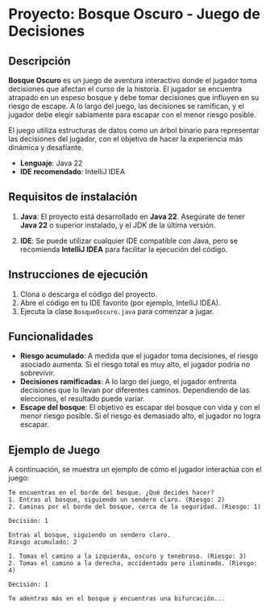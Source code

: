 # Proyecto: Bosque Oscuro - Juego de Decisiones

## Descripción

**Bosque Oscuro** es un juego de aventura interactivo donde el jugador toma decisiones que afectan el curso de la historia. El jugador se encuentra atrapado en un espeso bosque y debe tomar decisiones que influyen en su riesgo de escape. A lo largo del juego, las decisiones se ramifican, y el jugador debe elegir sabiamente para escapar con el menor riesgo posible.

El juego utiliza estructuras de datos como un árbol binario para representar las decisiones del jugador, con el objetivo de hacer la experiencia más dinámica y desafiante.

- **Lenguaje**: Java 22
- **IDE recomendado**: IntelliJ IDEA

## Requisitos de instalación

1. **Java**: El proyecto está desarrollado en **Java 22**. Asegúrate de tener **Java 22** o superior instalado, y el JDK de la última versión.
   
2. **IDE**: Se puede utilizar cualquier IDE compatible con Java, pero se recomienda **IntelliJ IDEA** para facilitar la ejecución del código.

## Instrucciones de ejecución

1. Clona o descarga el código del proyecto.
2. Abre el código en tu IDE favorito (por ejemplo, IntelliJ IDEA).
3. Ejecuta la clase `BosqueOscuro.java` para comenzar a jugar.

## Funcionalidades

- **Riesgo acumulado**: A medida que el jugador toma decisiones, el riesgo asociado aumenta. Si el riesgo total es muy alto, el jugador podría no sobrevivir.
- **Decisiones ramificadas**: A lo largo del juego, el jugador enfrenta decisiones que lo llevan por diferentes caminos. Dependiendo de las elecciones, el resultado puede variar.
- **Escape del bosque**: El objetivo es escapar del bosque con vida y con el menor riesgo posible. Si el riesgo es demasiado alto, el jugador no logra escapar.

## Ejemplo de Juego

A continuación, se muestra un ejemplo de cómo el jugador interactúa con el juego:

```text
Te encuentras en el borde del bosque. ¿Qué decides hacer?
1. Entras al bosque, siguiendo un sendero claro. (Riesgo: 2)
2. Caminas por el borde del bosque, cerca de la seguridad. (Riesgo: 1)

Decisión: 1

Entras al bosque, siguiendo un sendero claro.
Riesgo acumulado: 2

1. Tomas el camino a la izquierda, oscuro y tenebroso. (Riesgo: 3)
2. Tomas el camino a la derecha, accidentado pero iluminado. (Riesgo: 4)

Decisión: 1

Te adentras más en el bosque y encuentras una bifurcación...

